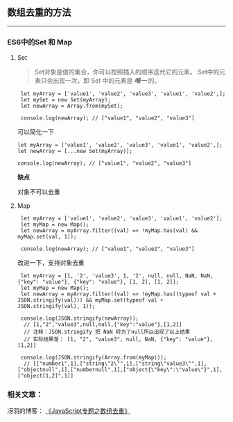 ## 数组去重的方法
---
### ES6中的Set 和 Map 

1. Set
   > Set对象是值的集合，你可以按照插入的顺序迭代它的元素。 Set中的元素只会出现一次，即 Set 中的元素是 ***唯一*** 的。

   ```
    let myArray = ['value1', 'value2', 'value3', 'value1', 'value2',];
    let mySet = new Set(myArray);
    let newArray = Array.from(mySet);

    console.log(newArray); // ["value1", "value2", "value3"]
   ```
    可以简化一下

    ```
    let myArray = ['value1', 'value2', 'value3', 'value1', 'value2',];
    let newArray = [...new Set(myArray)];

    console.log(newArray); // ["value1", "value2", "value3"]
    ```
    **缺点**
    
    对象不可以去重
2. Map
   ```
    let myArray = ['value1', 'value2', 'value3', 'value1', 'value2'];
    let myMap = new Map();
    let newArray = myArray.filter((val) => !myMap.has(val) && myMap.set(val, 1));

    console.log(newArray); // ["value1", "value2", "value3"]
   ```
   改进一下，支持对象去重
   ```
    let myArray = [1, '2', 'value3', 1, '2', null, null, NaN, NaN, {"key": "value"}, {"key": "value"}, [1, 2], [1, 2]];
    let myMap = new Map();
    let newArray = myArray.filter((val) => !myMap.has((typeof val + JSON.stringify(val))) && myMap.set(typeof val + JSON.stringify(val), 1));

    console.log(JSON.stringify(newArray));
     // [1,"2","value3",null,null,{"key":"value"},[1,2]]
     // 注释：JSON.stringify 把 NaN 转为了null所以出现了以上结果
     // 实际结果是： [1, "2", "value3", null, NaN, {"key": "value"}, [1,2]]

    console.log(JSON.stringify(Array.from(myMap)));
     // [["number1",1],["string\"2\"",1],["string\"value3\"",1],["objectnull",1],["numbernull",1],["object{\"key\":\"value\"}",1],["object[1,2]",1]]
   ```

### 相关文章：
冴羽的博客： [《JavaScript专题之数组去重》](https://github.com/mqyqingfeng/Blog/issues/27)